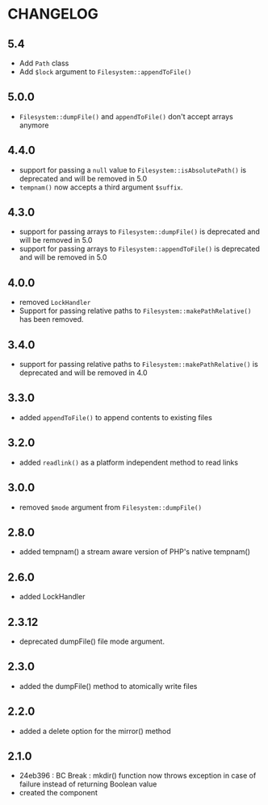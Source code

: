 # CHANGELOG

## 5.4

-   Add `Path` class
-   Add `$lock` argument to `Filesystem::appendToFile()`

## 5.0.0

-   `Filesystem::dumpFile()` and `appendToFile()` don't accept arrays anymore

## 4.4.0

-   support for passing a `null` value to `Filesystem::isAbsolutePath()` is deprecated and will be removed in 5.0
-   `tempnam()` now accepts a third argument `$suffix`.

## 4.3.0

-   support for passing arrays to `Filesystem::dumpFile()` is deprecated and will be removed in 5.0
-   support for passing arrays to `Filesystem::appendToFile()` is deprecated and will be removed in 5.0

## 4.0.0

-   removed `LockHandler`
-   Support for passing relative paths to `Filesystem::makePathRelative()` has been removed.

## 3.4.0

-   support for passing relative paths to `Filesystem::makePathRelative()` is deprecated and will be removed in 4.0

## 3.3.0

-   added `appendToFile()` to append contents to existing files

## 3.2.0

-   added `readlink()` as a platform independent method to read links

## 3.0.0

-   removed `$mode` argument from `Filesystem::dumpFile()`

## 2.8.0

-   added tempnam() a stream aware version of PHP's native tempnam()

## 2.6.0

-   added LockHandler

## 2.3.12

-   deprecated dumpFile() file mode argument.

## 2.3.0

-   added the dumpFile() method to atomically write files

## 2.2.0

-   added a delete option for the mirror() method

## 2.1.0

-   24eb396 : BC Break : mkdir() function now throws exception in case of failure instead of returning Boolean value
-   created the component
